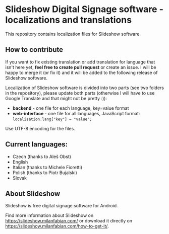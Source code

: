 # Slideshow Digital Signage software - localizations and translations

This repository contains localization files for Slideshow software.

## How to contribute

If you want to fix existing translation or add translation for language that isn't here yet, **feel free to create pull request** or create an issue. I will be happy to merge it (or fix it) and it will be added to the following release of Slideshow software.

Localization of Slideshow software is divided into two parts (see two folders in the repository), please update both parts (otherwise I will have to use Google Translate and that might not be pretty :)):
- **backend** - one file for each language, key=value format
- **web-interface** - one file for all languages, JavaScript format: `localization.lang["key"] = "value";`

Use UTF-8 encoding for the files.

## Current languages:
- Czech (thanks to Aleš Obst)
- English
- Italian (thanks to Michele Fioretti)
- Polish (thanks to Piotr Bujalski)
- Slovak


## About Slideshow

Slideshow is free digital signage software for Android.

Find more information about Slideshow on https://slideshow.milanfabian.com/ or download it directly on https://slideshow.milanfabian.com/how-to-get-it/.

